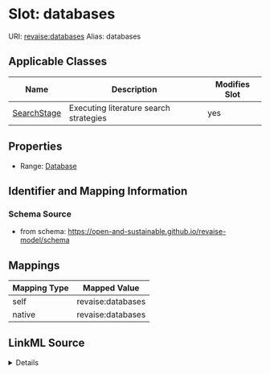 

# Slot: databases 



URI: [revaise:databases](https://open-and-sustainable.github.io/revaise-model/schema/databases)
Alias: databases

<!-- no inheritance hierarchy -->





## Applicable Classes

| Name | Description | Modifies Slot |
| --- | --- | --- |
| [SearchStage](SearchStage.md) | Executing literature search strategies |  yes  |






## Properties

* Range: [Database](Database.md)




## Identifier and Mapping Information






### Schema Source


* from schema: https://open-and-sustainable.github.io/revaise-model/schema




## Mappings

| Mapping Type | Mapped Value |
| ---  | ---  |
| self | revaise:databases |
| native | revaise:databases |




## LinkML Source

<details>
```yaml
name: databases
from_schema: https://open-and-sustainable.github.io/revaise-model/schema
rank: 1000
alias: databases
domain_of:
- SearchStage
range: Database

```
</details>